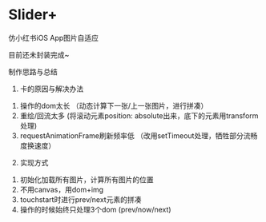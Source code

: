 # Slider+
仿小红书iOS App图片自适应

目前还未封装完成~



制作思路与总结

1) 卡的原因与解决办法
  1. 操作的dom太长 （动态计算下一张/上一张图片，进行拼凑）
  2. 重绘/回流太多 (将滚动元素position: absolute出来，底下的元素用transform处理)
  3. requestAnimationFrame刷新频率低 （改用setTimeout处理，牺牲部分流畅度换速度）

2) 实现方式
  1. 初始化加载所有图片，计算所有图片的位置
  2. 不用canvas，用dom+img
  3. touchstart时进行prev/next元素的拼凑
  4. 操作的时候始终只处理3个dom (prev/now/next)

